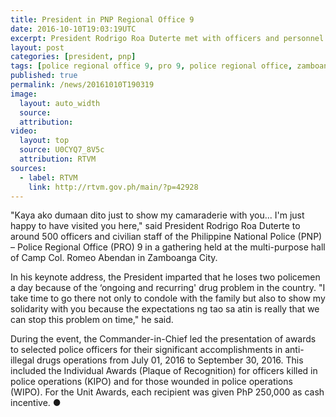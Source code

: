 ```yaml
---
title: President in PNP Regional Office 9
date: 2016-10-10T19:03:19UTC
excerpt: President Rodrigo Roa Duterte met with officers and personnel of the Philippine National Police Regional Office 9 at Camp Colonel Romeo Abendan in Barangay Mercedes, Zamboanga City on 10 October 2016.
layout: post
categories: [president, pnp]
tags: [police regional office 9, pro 9, police regional office, zamboanga city, pnp, speech]
published: true
permalink: /news/20161010T190319
image:
  layout: auto_width
  source: 
  attribution: 
video:
  layout: top
  source: U0CYQ7_8V5c
  attribution: RTVM
sources:
  - label: RTVM
    link: http://rtvm.gov.ph/main/?p=42928
---
```


"Kaya ako dumaan dito just to show my camaraderie with you... I'm just happy to have visited you here," said President Rodrigo Roa Duterte to around 500 officers and civilian staff of the Philippine National Police (PNP) – Police Regional Office (PRO) 9 in a gathering held at the multi-purpose hall of Camp Col. Romeo Abendan in Zamboanga City.

In his keynote address, the President imparted that he loses two policemen a day because of the ‘ongoing and recurring' drug problem in the country. "I take time to go there not only to condole with the family but also to show my solidarity with you because the expectations ng tao sa atin is really that we can stop this problem on time," he said.

During the event, the Commander-in-Chief led the presentation of awards to selected police officers for their significant accomplishments in anti-illegal drugs operations from July 01, 2016 to September 30, 2016. This included the Individual Awards (Plaque of Recognition) for officers killed in police operations (KIPO) and for those wounded in police operations (WIPO). For the Unit Awards, each recipient was given PhP 250,000 as cash incentive.
&#x25cf;
